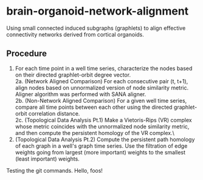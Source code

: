 # brain-organoid-network-alignment
Using small connected induced subgraphs (graphlets) to align effective connectivity networks derived from cortical organoids.

## Procedure
1. For each time point in a well time series, characterize the nodes based on their directed graphlet-orbit degree vector.\
2a. (Network Aligned Comparison) For each consecutive pair (t, t+1), align nodes based on unnormalized version of node similarity metric. Aligner algorithm was performed with SANA aligner.\
2b. (Non-Network Aligned Comparison) For a given well time series, compare all time points between each other using the directed graphlet-orbit correlation distance.\
2c. (Topological Data Analysis Pt.1) Make a Vietoris-Rips (VR) complex whose metric coincides with the unnormalized node similarity metric, and then compute the persistent homology of the VR complex.\
3. (Topological Data Analysis Pt.2) Compute the persistent path homology of each graph in a well's graph time series. Use the filtration of edge weights going from largest (more important) weights to the smallest (least important) weights.


Testing the git commands.
Hello, foos!